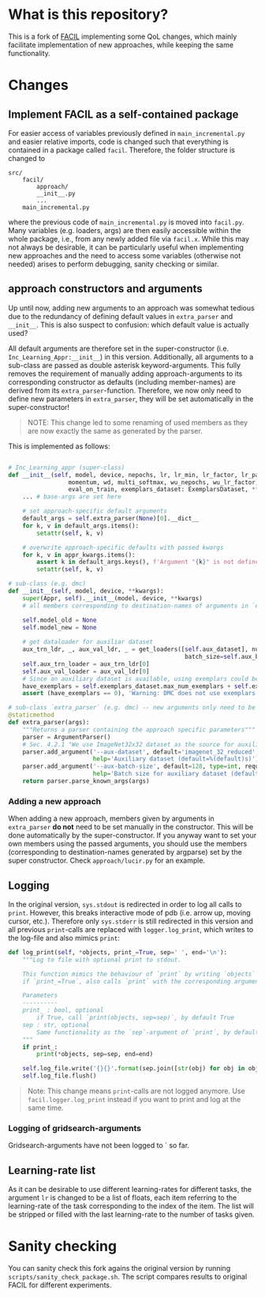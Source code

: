 # What is this repository?

This is a fork of [FACIL](https://github.com/mmasana/FACIL) implementing some QoL changes, which mainly facilitate implementation of new approaches, while keeping the same functionality.

# Changes

## Implement FACIL as a self-contained package

For easier access of variables previously defined in `main_incremental.py` and easier relative imports, code is changed such that everything is contained in a package called `facil`.
Therefore, the folder structure is changed to

```
src/
    facil/
        approach/
        __init__.py
        ...
    main_incremental.py
```
where the previous code of `main_incremental.py` is moved into `facil.py`.
Many variables (e.g. loaders, args) are then easily accessible within the whole package, i.e., from any newly added file via `facil.x`. While this may not always be desirable, it can be particularly useful when implementing new approaches and the need to access some variables (otherwise not needed) arises to perform debugging, sanity checking or similar.

## approach constructors and arguments

Up until now, adding new arguments to an approach was somewhat tedious due to the redundancy of defining default values in `extra_parser` and `__init__`. This is also suspect to confusion: which default value is actually used? 

All default arguments are therefore set in the super-constructor (i.e. `Inc_Learning_Appr:__init__`) in this version. Additionally, all arguments to a sub-class are passed as double asterisk keyword-arguments. This fully removes the requirement of manually adding approach-arguments to its corresponding constructor as defaults (including member-names) are derived from its `extra_parser`-function. Therefore, we now only need to define new parameters in `extra_parser`, they will be set automatically in the super-constructor!

> NOTE: This change led to some renaming of used members as they are now exactly the same as generated by the parser.

This is implemented as follows:
``` python 

# Inc_Learning_appr (super-class)
def __init__(self, model, device, nepochs, lr, lr_min, lr_factor, lr_patience, clipgrad,
                 momentum, wd, multi_softmax, wu_nepochs, wu_lr_factor, fix_bn,
                 eval_on_train, exemplars_dataset: ExemplarsDataset, **appr_kwargs):
    ... # base-args are set here

    # set approach-specific default arguments
    default_args = self.extra_parser(None)[0].__dict__
    for k, v in default_args.items():
        setattr(self, k, v)

    # overwrite approach-specific defaults with passed kwargs
    for k, v in appr_kwargs.items():
        assert k in default_args.keys(), f'Argument "{k}" is not defined in {self.__class__.__name__}.extra_parser!'
        setattr(self, k, v)

# sub-class (e.g. dmc)
def __init__(self, model, device, **kwargs):
    super(Appr, self).__init__(model, device, **kwargs)
    # all members corresponding to destination-names of arguments in `extra_parser` are already set now!

    self.model_old = None
    self.model_new = None
    
    # get dataloader for auxiliar dataset
    aux_trn_ldr, _, aux_val_ldr, _ = get_loaders([self.aux_dataset], num_tasks=1, nc_first_task=None, validation=0,
                                                  batch_size=self.aux_batch_size, num_workers=4, pin_memory=False)
    self.aux_trn_loader = aux_trn_ldr[0]
    self.aux_val_loader = aux_val_ldr[0]
    # Since an auxiliary dataset is available, using exemplars could be redundant
    have_exemplars = self.exemplars_dataset.max_num_exemplars + self.exemplars_dataset.max_num_exemplars_per_class
    assert (have_exemplars == 0), 'Warning: DMC does not use exemplars. Comment this line to force it.'

# sub-class `extra_parser` (e.g. dmc) -- new arguments only need to be defined here
@staticmethod
def extra_parser(args):
    """Returns a parser containing the approach specific parameters"""
    parser = ArgumentParser()
    # Sec. 4.2.1 "We use ImageNet32x32 dataset as the source for auxiliary data in the model consolidation stage."
    parser.add_argument('--aux-dataset', default='imagenet_32_reduced', type=str, required=False,
                        help='Auxiliary dataset (default=%(default)s)')
    parser.add_argument('--aux-batch-size', default=128, type=int, required=False,
                        help='Batch size for auxiliary dataset (default=%(default)s)')
    return parser.parse_known_args(args)

```

### Adding a new approach
When adding a new approach, members given by arguments in `extra_parser` **do not** need to be set manually in the constructor. This will be done automatically by the super-constructor. If you anyway want to set your own members using the passed arguments, you should use the members (corresponding to destination-names generated by argparse) set by the super constructor. Check `approach/lucir.py` for an example. 

## Logging
In the original version, `sys.stdout` is redirected in order to log all calls to `print`. However, this breaks interactive mode of pdb (i.e. arrow up, moving cursor, etc.). 
Therefore only `sys.stderr` is still redirected in this version and all previous `print`-calls are replaced with `logger.log_print`, which writes to the log-file and also mimics `print`:

```python
def log_print(self, *objects, print_=True, sep=' ', end='\n'):
    """Log to file with optional print to stdout.

    This function mimics the behaviour of `print` by writing `objects` to `self.log_file`, seperated by `sep`.
    if `print_=True`, also calls `print` with the corresponding arguments. 

    Parameters
    ----------
    print_ : bool, optional
        if True, call `print(objects, sep=sep)`, by default True
    sep : str, optional
        Same functionality as the `sep`-argument of `print`, by default ' '
    """
    if print_:
        print(*objects, sep=sep, end=end)

    self.log_file.write('{}{}'.format(sep.join([str(obj) for obj in objects]), end))
    self.log_file.flush()
```
> Note: This change means `print`-calls are not logged anymore. Use `facil.logger.log_print` instead if you want to print and log at the same time.

### Logging of gridsearch-arguments
Gridsearch-arguments have not been logged to ` so far. 
## Learning-rate list

As it can be desirable to use different learning-rates for different tasks, the argument `lr` is changed to be a list of floats, each item referring to the learning-rate of the task corresponding to the index of the item. The list will be stripped or filled with the last learning-rate to the number of tasks given. 

# Sanity checking

You can sanity check this fork agains the original version by running `scripts/sanity_check_package.sh`. The script compares results to original FACIL for different experiments. 